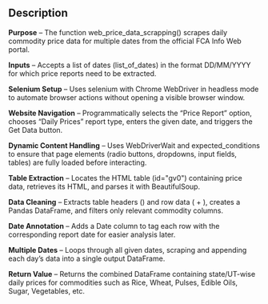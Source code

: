 ## <b> Description </b>

**Purpose** – The function web_price_data_scrapping() scrapes daily commodity price data for multiple dates from the official FCA Info Web portal.

**Inputs** – Accepts a list of dates (list_of_dates) in the format DD/MM/YYYY for which price reports need to be extracted.

**Selenium Setup** – Uses selenium with Chrome WebDriver in headless mode to automate browser actions without opening a visible browser window.

**Website Navigation** – Programmatically selects the “Price Report” option, chooses “Daily Prices” report type, enters the given date, and triggers the Get Data button.

**Dynamic Content Handling** – Uses WebDriverWait and expected_conditions to ensure that page elements (radio buttons, dropdowns, input fields, tables) are fully loaded before interacting.

**Table Extraction** – Locates the HTML table (id="gv0") containing price data, retrieves its HTML, and parses it with BeautifulSoup.

**Data Cleaning** – Extracts table headers (<th>) and row data (<tr> + <td>), creates a Pandas DataFrame, and filters only relevant commodity columns.

**Date Annotation** – Adds a Date column to tag each row with the corresponding report date for easier analysis later.

**Multiple Dates** – Loops through all given dates, scraping and appending each day’s data into a single output DataFrame.

**Return Value** – Returns the combined DataFrame containing state/UT-wise daily prices for commodities such as Rice, Wheat, Pulses, Edible Oils, Sugar, Vegetables, etc.
